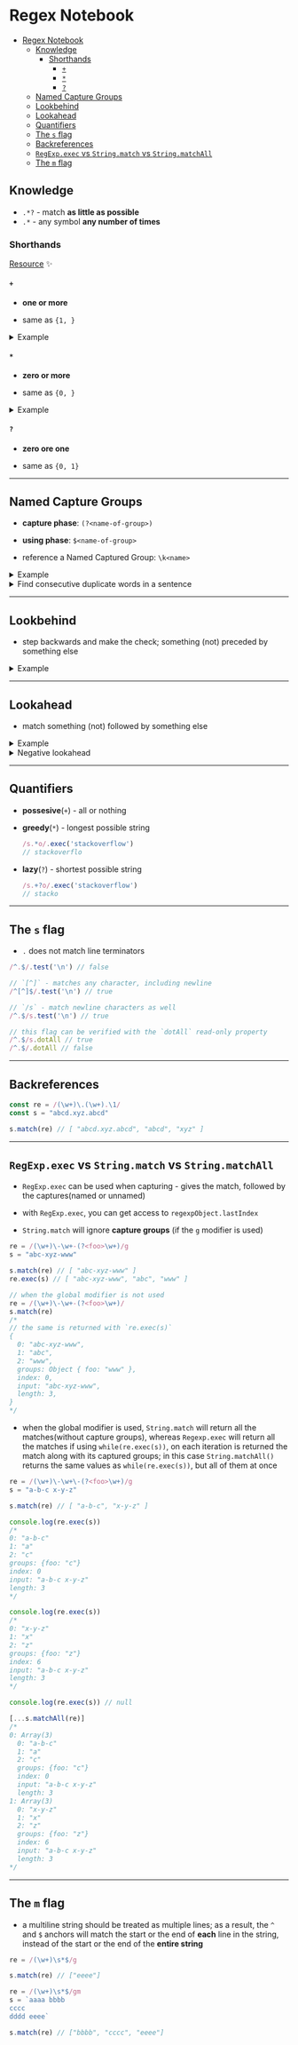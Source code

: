 # Regex Notebook

- [Regex Notebook](#regex-notebook)
  - [Knowledge](#knowledge)
    - [Shorthands](#shorthands)
      - [`+`](#)
      - [`*`](#-1)
      - [`?`](#-2)
  - [Named Capture Groups](#named-capture-groups)
  - [Lookbehind](#lookbehind)
  - [Lookahead](#lookahead)
  - [Quantifiers](#quantifiers)
  - [The `s` flag](#the-s-flag)
  - [Backreferences](#backreferences)
  - [`RegExp.exec` vs `String.match` vs `String.matchAll`](#regexpexec-vs-stringmatch-vs-stringmatchall)
  - [The `m` flag](#the-m-flag)

## Knowledge

* `.*?` - match **as little as possible**
* `.*` - any symbol **any number of times**

### Shorthands

[Resource](https://javascript.info/regexp-quantifiers) :sparkles:

#### `+`

* **one or more**

* same as `{1, }`

<details>
<summary>Example</summary>
<br>


```typescript
("100 10 1").match(/\d0+/g) // ["100", "10"]
```
</details>

#### `*`

* **zero or more**

* same as `{0, }`

<details>
<summary>Example</summary>
<br>


```typescript
("100 10 1").match(/\d0*/g) // ["100", "10", "1"]
```
</details>

#### `?`

* **zero ore one**

* same as `{0, 1}`

---

## Named Capture Groups

* **capture phase**: `(?<name-of-group>)`

* **using phase**: `$<name-of-group>`

* reference a Named Captured Group: `\k<name>`

<details>
<summary>Example</summary>
<br>


```typescript
let re = /(\d{4})-(\d{2})-(\d{2})/;
let match = re.exec('2019-04-19')
console.log(match) // ['2019-04-19', '2019', '04', '19', index: 0, input: '2019-04-19', groups: undefined ]​​​​​

re = /(?<year>\d{4})-(?<month>\d{2})-(?<day>\d{2})/
match = re.exec('2019-04-19')

console.log(match.groups) // { year: '2019', month: '04', day: '19' }

// ===================================

re = /(?<year>\d{4})-(?<month>\d{2})-(?<day>\d{2})/
match = re.exec('2019-04-19')

console.log(match.groups) // { year: '2019', month: '04', day: '19' }
```
</details>

<details>
<summary>Find consecutive duplicate words in a sentence</summary>
<br>


```typescript
re = /\b(?<dup>\w+)\s+\k<dup>\b/
match = re.exec('Get that that cat off the table!');
console.log(match[0]) // ​​​​​that that

// ==================================

const sameWords = /(?<word>\w+)\s*===\s*(\k<word>)/
console.log(sameWords.test("andrei === andrei")) // true
console.log(sameWords.test("orange === apple")) // false

// ==================================

const switchNames = /(?<firstName>\w+)\s+(?<lastName>\w+)/;
console.log("Andrei Gatej".replace(switchNames, "$<lastName> $<firstName>")) // Gatej Andrei

// ==================================
// ==================================
```
</details>

---

## Lookbehind

* step backwards and make the check; something (not) preceded by something else

<details>
<summary>Example</summary>
<br>


```typescript
re = /(?<=\$|£|€)\d+(\.\d*)?/
console.log(re.exec('199')) // null
console.log(re.exec('$199')) // ​​​​​[ '199', undefined, index: 1, input: '$199', groups: undefined ]​​​​​
console.log(re.exec('€199.30')) // ​​​​​​​​​​[ '199.30', '.30', index: 1, input: '€199.30', groups: undefined ]
```
</details>

---

## Lookahead

* match something (not) followed by something else

<details>
<summary>Example</summary>
<br>


```typescript
let str = "andr3eeee1"
console.log(str.replace(/((?!\d))/g, '*')) // "*a*n*d*r3*e*e*e*e1*"
console.log(str.replace(/((?=\d))/g, '*')) // "andr*3eeee*1"
```
</details>

<details>
<summary>Negative lookahead</summary>
<br>

```typescript
const re = /\((?!(.*[?]))/;

re.test('(abcd)') // true
re.test('(ab?cd)') // false
```

```typescript
// without `.*`, it would only be `false` if `?` comes first after `(`
const re = /\((?!(.*[?]))/;

re.test('(abcd)') // true
re.test('(?abcd)') // false
re.test('(ab?cd)') // true
```
</details>

---

## Quantifiers

* **possesive**(`+`) - all or nothing

* **greedy**(`*`) - longest possible string
    ```javascript
    /s.*o/.exec('stackoverflow')
    // stackoverflo
    ```

* **lazy**(`?`) - shortest possible string
    ```javascript
    /s.+?o/.exec('stackoverflow')
    // stacko
    ```
---

## The `s` flag

* `.` does not match line terminators

```js
/^.$/.test('\n') // false

// `[^]` - matches any character, including newline
/^[^]$/.test('\n') // true

// `/s` - match newline characters as well
/^.$/s.test('\n') // true

// this flag can be verified with the `dotAll` read-only property
/^.$/s.dotAll // true
/^.$/.dotAll // false
```

---

## Backreferences

```js
const re = /(\w+)\.(\w+).\1/
const s = "abcd.xyz.abcd"

s.match(re) // [ "abcd.xyz.abcd", "abcd", "xyz" ]
```

---

## `RegExp.exec` vs `String.match` vs `String.matchAll`

* `RegExp.exec` can be used when capturing - gives the match, followed by the captures(named or unnamed)

* with `RegExp.exec`, you can get access to `regexpObject.lastIndex`

* `String.match` will ignore **capture groups** (if the `g` modifier is used)

```js
re = /(\w+)\-\w+-(?<foo>\w+)/g
s = "abc-xyz-www"

s.match(re) // [ "abc-xyz-www" ]
re.exec(s) // [ "abc-xyz-www", "abc", "www" ]

// when the global modifier is not used
re = /(\w+)\-\w+-(?<foo>\w+)/
s.match(re)
/* 
// the same is returned with `re.exec(s)`
{
  0: "abc-xyz-www",
  1: "abc",
  2: "www",
  groups: Object { foo: "www" },
  index: 0,
  input: "abc-xyz-www",
  length: 3,
}
*/
```

* when the global modifier is used, `String.match` will return all the matches(without capture groups), whereas `Regexp.exec` will return all the matches if using `while(re.exec(s))`, on each iteration is returned the match along with its captured groups; in this case `String.matchAll()` returns the same values as `while(re.exec(s))`, but all of them at once

```js
re = /(\w+)\-\w+\-(?<foo>\w+)/g
s = "a-b-c x-y-z"

s.match(re) // [ "a-b-c", "x-y-z" ]

console.log(re.exec(s))
/* 
0: "a-b-c"
1: "a"
2: "c"
groups: {foo: "c"}
index: 0
input: "a-b-c x-y-z"
length: 3
*/

console.log(re.exec(s))
/* 
0: "x-y-z"
1: "x"
2: "z"
groups: {foo: "z"}
index: 6
input: "a-b-c x-y-z"
length: 3
*/

console.log(re.exec(s)) // null

[...s.matchAll(re)]
/* 
0: Array(3)
  0: "a-b-c"
  1: "a"
  2: "c"
  groups: {foo: "c"}
  index: 0
  input: "a-b-c x-y-z"
  length: 3
1: Array(3)
  0: "x-y-z"
  1: "x"
  2: "z"
  groups: {foo: "z"}
  index: 6
  input: "a-b-c x-y-z"
  length: 3
*/
```

---

## The `m` flag

* a multiline string should be treated as multiple lines; as a result, the `^` and `$` anchors will match the start or the end of **each** line in the string, instead of the start or the end of the **entire string**

```js
re = /(\w+)\s*$/g

s.match(re) // ["eeee"]

re = /(\w+)\s*$/gm
s = `aaaa bbbb
cccc
dddd eeee`

s.match(re) // ["bbbb", "cccc", "eeee"]
```